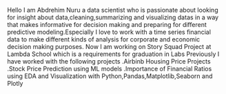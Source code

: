Hello I am Abdrehim Nuru a data scientist who is passionate about looking for insight about data,cleaning,summarizing and visualizing datas in a way that makes informative for decision making and preparing for different predictive modeling.Especially I love to work with a time series financial data to make different kinds of analysis for corporate and economic decision making purposes.
Now I am working on Story Squad Project at Lambda School which is a requirements for graduation in Labs
Previously I have worked with the following projects 
         .Airbinb Housing Price Projects
         .Stock Price Prediction using ML models
         .Importance of Financial Ratios using EDA and Visualization with Python,Pandas,Matplotlib,Seaborn and Plotly
